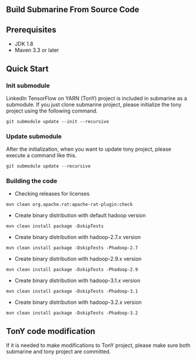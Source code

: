 <!--
   Licensed to the Apache Software Foundation (ASF) under one or more
   contributor license agreements.  See the NOTICE file distributed with
   this work for additional information regarding copyright ownership.
   The ASF licenses this file to You under the Apache License, Version 2.0
   (the "License"); you may not use this file except in compliance with
   the License.  You may obtain a copy of the License at
   http://www.apache.org/licenses/LICENSE-2.0
   Unless required by applicable law or agreed to in writing, software
   distributed under the License is distributed on an "AS IS" BASIS,
   WITHOUT WARRANTIES OR CONDITIONS OF ANY KIND, either express or implied.
   See the License for the specific language governing permissions and
   limitations under the License.
-->

## Build Submarine From Source Code

## Prerequisites

+ JDK 1.8
+ Maven 3.3 or later

## Quick Start

### Init submodule
LinkedIn TensorFlow on YARN (TonY) project is included in submarine as a 
submodule. If you just clone submarine project, please initialize the tony
project using the following command.

```
git submodule update --init --recursive
```

### Update submodule
After the initialization, when you want to update tony project, please execute a
command like this.

```
git submodule update --recursive
```

### Building the code

+ Checking releases for licenses

```
mvn clean org.apache.rat:apache-rat-plugin:check
```

+ Create binary distribution with default hadoop version

```
mvn clean install package -DskipTests
```

+ Create binary distribution with hadoop-2.7.x version

```
mvn clean install package -DskipTests -Phadoop-2.7
```

+ Create binary distribution with hadoop-2.9.x version

```
mvn clean install package -DskipTests -Phadoop-2.9
```

+ Create binary distribution with hadoop-3.1.x version

```
mvn clean install package -DskipTests -Phadoop-3.1
```

- Create binary distribution with hadoop-3.2.x version

```
mvn clean install package -DskipTests -Phadoop-3.2
```

## TonY code modification

If it is needed to make modifications to TonY project, please make sure
both submarine and tony project are committed.
